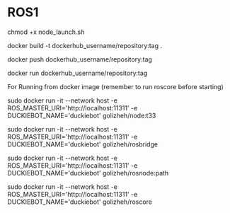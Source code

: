 # ROS1

chmod +x node_launch.sh


docker build -t dockerhub_username/repository:tag .


docker push dockerhub_username/repository:tag


docker run dockerhub_username/repository:tag


For Running from docker image (remember to run roscore before starting)

sudo docker run -it --network host -e ROS_MASTER_URI='http://localhost:11311' -e DUCKIEBOT_NAME='duckiebot' golizheh/node:t33


sudo docker run -it --network host -e ROS_MASTER_URI='http://localhost:11311' -e DUCKIEBOT_NAME='duckiebot' golizheh/rosbridge

sudo docker run -it --network host -e ROS_MASTER_URI='http://localhost:11311' -e DUCKIEBOT_NAME='duckiebot' golizheh/rosnode:path

sudo docker run -it --network host -e ROS_MASTER_URI='http://localhost:11311' -e DUCKIEBOT_NAME='duckiebot' golizheh/roscore

